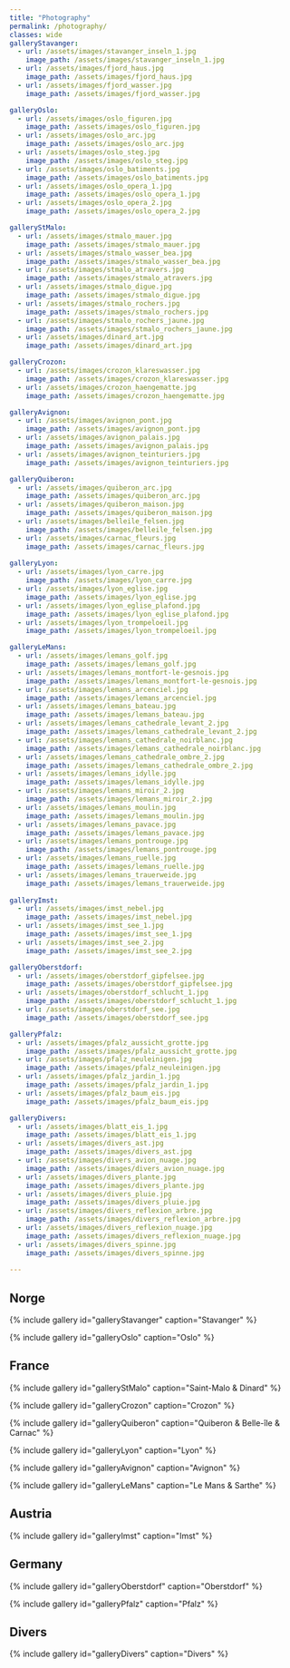 ```yaml
---
title: "Photography"
permalink: /photography/
classes: wide
galleryStavanger:
  - url: /assets/images/stavanger_inseln_1.jpg
    image_path: /assets/images/stavanger_inseln_1.jpg  
  - url: /assets/images/fjord_haus.jpg
    image_path: /assets/images/fjord_haus.jpg
  - url: /assets/images/fjord_wasser.jpg
    image_path: /assets/images/fjord_wasser.jpg

galleryOslo:   
  - url: /assets/images/oslo_figuren.jpg
    image_path: /assets/images/oslo_figuren.jpg
  - url: /assets/images/oslo_arc.jpg
    image_path: /assets/images/oslo_arc.jpg
  - url: /assets/images/oslo_steg.jpg
    image_path: /assets/images/oslo_steg.jpg
  - url: /assets/images/oslo_batiments.jpg
    image_path: /assets/images/oslo_batiments.jpg
  - url: /assets/images/oslo_opera_1.jpg
    image_path: /assets/images/oslo_opera_1.jpg
  - url: /assets/images/oslo_opera_2.jpg
    image_path: /assets/images/oslo_opera_2.jpg  

galleryStMalo:
  - url: /assets/images/stmalo_mauer.jpg
    image_path: /assets/images/stmalo_mauer.jpg
  - url: /assets/images/stmalo_wasser_bea.jpg
    image_path: /assets/images/stmalo_wasser_bea.jpg
  - url: /assets/images/stmalo_atravers.jpg
    image_path: /assets/images/stmalo_atravers.jpg
  - url: /assets/images/stmalo_digue.jpg
    image_path: /assets/images/stmalo_digue.jpg
  - url: /assets/images/stmalo_rochers.jpg
    image_path: /assets/images/stmalo_rochers.jpg
  - url: /assets/images/stmalo_rochers_jaune.jpg
    image_path: /assets/images/stmalo_rochers_jaune.jpg
  - url: /assets/images/dinard_art.jpg
    image_path: /assets/images/dinard_art.jpg   

galleryCrozon: 
  - url: /assets/images/crozon_klareswasser.jpg
    image_path: /assets/images/crozon_klareswasser.jpg
  - url: /assets/images/crozon_haengematte.jpg
    image_path: /assets/images/crozon_haengematte.jpg

galleryAvignon:
  - url: /assets/images/avignon_pont.jpg
    image_path: /assets/images/avignon_pont.jpg
  - url: /assets/images/avignon_palais.jpg
    image_path: /assets/images/avignon_palais.jpg
  - url: /assets/images/avignon_teinturiers.jpg
    image_path: /assets/images/avignon_teinturiers.jpg

galleryQuiberon:
  - url: /assets/images/quiberon_arc.jpg
    image_path: /assets/images/quiberon_arc.jpg
  - url: /assets/images/quiberon_maison.jpg
    image_path: /assets/images/quiberon_maison.jpg
  - url: /assets/images/belleile_felsen.jpg
    image_path: /assets/images/belleile_felsen.jpg
  - url: /assets/images/carnac_fleurs.jpg
    image_path: /assets/images/carnac_fleurs.jpg
    
galleryLyon:
  - url: /assets/images/lyon_carre.jpg
    image_path: /assets/images/lyon_carre.jpg
  - url: /assets/images/lyon_eglise.jpg
    image_path: /assets/images/lyon_eglise.jpg 
  - url: /assets/images/lyon_eglise_plafond.jpg
    image_path: /assets/images/lyon_eglise_plafond.jpg   
  - url: /assets/images/lyon_trompeloeil.jpg
    image_path: /assets/images/lyon_trompeloeil.jpg   

galleryLeMans:
  - url: /assets/images/lemans_golf.jpg
    image_path: /assets/images/lemans_golf.jpg
  - url: /assets/images/lemans_montfort-le-gesnois.jpg
    image_path: /assets/images/lemans_montfort-le-gesnois.jpg
  - url: /assets/images/lemans_arcenciel.jpg
    image_path: /assets/images/lemans_arcenciel.jpg
  - url: /assets/images/lemans_bateau.jpg
    image_path: /assets/images/lemans_bateau.jpg
  - url: /assets/images/lemans_cathedrale_levant_2.jpg
    image_path: /assets/images/lemans_cathedrale_levant_2.jpg   
  - url: /assets/images/lemans_cathedrale_noirblanc.jpg
    image_path: /assets/images/lemans_cathedrale_noirblanc.jpg
  - url: /assets/images/lemans_cathedrale_ombre_2.jpg
    image_path: /assets/images/lemans_cathedrale_ombre_2.jpg 
  - url: /assets/images/lemans_idylle.jpg
    image_path: /assets/images/lemans_idylle.jpg
  - url: /assets/images/lemans_miroir_2.jpg
    image_path: /assets/images/lemans_miroir_2.jpg
  - url: /assets/images/lemans_moulin.jpg
    image_path: /assets/images/lemans_moulin.jpg
  - url: /assets/images/lemans_pavace.jpg
    image_path: /assets/images/lemans_pavace.jpg
  - url: /assets/images/lemans_pontrouge.jpg
    image_path: /assets/images/lemans_pontrouge.jpg
  - url: /assets/images/lemans_ruelle.jpg
    image_path: /assets/images/lemans_ruelle.jpg
  - url: /assets/images/lemans_trauerweide.jpg
    image_path: /assets/images/lemans_trauerweide.jpg  
    
galleryImst:
  - url: /assets/images/imst_nebel.jpg
    image_path: /assets/images/imst_nebel.jpg
  - url: /assets/images/imst_see_1.jpg
    image_path: /assets/images/imst_see_1.jpg
  - url: /assets/images/imst_see_2.jpg
    image_path: /assets/images/imst_see_2.jpg

galleryOberstdorf:
  - url: /assets/images/oberstdorf_gipfelsee.jpg
    image_path: /assets/images/oberstdorf_gipfelsee.jpg
  - url: /assets/images/oberstdorf_schlucht_1.jpg
    image_path: /assets/images/oberstdorf_schlucht_1.jpg
  - url: /assets/images/oberstdorf_see.jpg
    image_path: /assets/images/oberstdorf_see.jpg 

galleryPfalz:
  - url: /assets/images/pfalz_aussicht_grotte.jpg
    image_path: /assets/images/pfalz_aussicht_grotte.jpg
  - url: /assets/images/pfalz_neuleinigen.jpg
    image_path: /assets/images/pfalz_neuleinigen.jpg
  - url: /assets/images/pfalz_jardin_1.jpg
    image_path: /assets/images/pfalz_jardin_1.jpg
  - url: /assets/images/pfalz_baum_eis.jpg
    image_path: /assets/images/pfalz_baum_eis.jpg

galleryDivers:
  - url: /assets/images/blatt_eis_1.jpg
    image_path: /assets/images/blatt_eis_1.jpg  
  - url: /assets/images/divers_ast.jpg
    image_path: /assets/images/divers_ast.jpg
  - url: /assets/images/divers_avion_nuage.jpg
    image_path: /assets/images/divers_avion_nuage.jpg
  - url: /assets/images/divers_plante.jpg
    image_path: /assets/images/divers_plante.jpg
  - url: /assets/images/divers_pluie.jpg
    image_path: /assets/images/divers_pluie.jpg
  - url: /assets/images/divers_reflexion_arbre.jpg
    image_path: /assets/images/divers_reflexion_arbre.jpg
  - url: /assets/images/divers_reflexion_nuage.jpg
    image_path: /assets/images/divers_reflexion_nuage.jpg
  - url: /assets/images/divers_spinne.jpg
    image_path: /assets/images/divers_spinne.jpg
  
---
```

## Norge

{% include gallery id="galleryStavanger" caption="Stavanger" %}

{% include gallery id="galleryOslo" caption="Oslo" %}

## France

{% include gallery id="galleryStMalo" caption="Saint-Malo & Dinard" %}

{% include gallery id="galleryCrozon" caption="Crozon" %}

{% include gallery id="galleryQuiberon" caption="Quiberon & Belle-île & Carnac" %}

{% include gallery id="galleryLyon" caption="Lyon" %}

{% include gallery id="galleryAvignon" caption="Avignon" %}

{% include gallery id="galleryLeMans" caption="Le Mans & Sarthe" %}

## Austria

{% include gallery id="galleryImst" caption="Imst" %}

## Germany

{% include gallery id="galleryOberstdorf" caption="Oberstdorf" %}

{% include gallery id="galleryPfalz" caption="Pfalz" %}

## Divers

{% include gallery id="galleryDivers" caption="Divers" %}

<!-- https://mmistakes.github.io/minimal-mistakes/post%20formats/post-gallery/ -->
